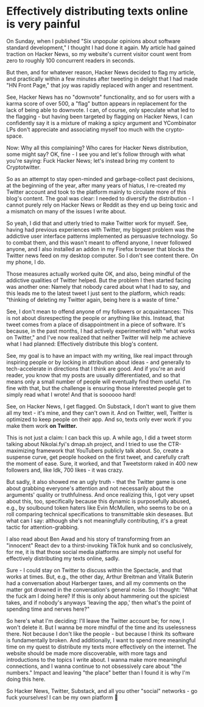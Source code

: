 # Effectively distributing texts online is very painful

On Sunday, when I published "Six unpopular opinions about software standard
development," I thought I had done it again. My article had gained traction on
Hacker News, so my website's current visitor count went from zero to roughly
100 concurrent readers in seconds.

But then, and for whatever reason, Hacker News decided to flag my article, and
practically within a few minutes after tweeting in delight that I had made "HN
Front Page," that joy was rapidly replaced with anger and resentment.

See, Hacker News has no "downvote" functionality, and so for users with a karma
score of over 500, a "flag" button appears in replacement for the lack of being
able to downvote. I can, of course, only speculate what led to the flagging -
but having been targeted by flagging on Hacker News, I can confidently say it
is a mixture of making a spicy argument and YCombinator LPs don't appreciate
and associating myself too much with the crypto-space.

Now: Why all this complaining? Who cares for Hacker News distribution, some
might say? OK, fine - I see you and let's follow through with what you're
saying: Fuck Hacker News; let's instead bring my content to Cryptotwitter.

So as an attempt to stay open-minded and garbage-collect past decisions, at the
beginning of the year, after many years of hiatus, I re-created my Twitter
account and took to the platform mainly to circulate more of this blog's
content. The goal was clear: I needed to diversify the distribution - I cannot
purely rely on Hacker News or Reddit as they end up being toxic and a mismatch
on many of the issues I write about.

So yeah, I did that and utterly tried to make Twitter work for myself. See,
having had previous experiences with Twitter, my biggest problem was the
addictive user interface patterns implemented as persuasive technology. So to
combat them, and this wasn't meant to offend anyone, I never followed anyone,
and I also installed an addon in my Firefox browser that blocks the Twitter
news feed on my desktop computer. So I don't see content there. On my phone, I
do.

Those measures actually worked quite OK, and also, being mindful of the
addictive qualities of Twitter helped. But the problem I then started facing
was another one: Namely that nobody cared about what I had to say, and this
leads me to the latest tweet I just sent to the platform, which reads:
"thinking of deleting my Twitter again, being here is a waste of time."

See, I don't mean to offend anyone of my followers or acquaintances: This is
not about disrespecting the people or anything like this. Instead, that tweet
comes from a place of disappointment in a piece of software. It's because, in
the past months, I had actively experimented with "what works on Twitter," and
I've now realized that neither Twitter will help me achieve what I had planned:
Effectively distribute this blog's content.

See, my goal is to have an impact with my writing, like real impact through
inspiring people or by locking in attribution about ideas - and generally to
tech-accelerate in directions that I think are good. And if you're an avid
reader, you know that my posts are usually differentiated, and so that means
only a small number of people will eventually find them useful. I'm fine with
that, but the challenge is ensuring those interested people get to simply read
what I wrote! And that is soooooo hard!

See, on Hacker News, I get flagged. On Substack, I don't want to give them all
my text - it's mine, and they can't own it. And on Twitter, well, Twitter is
optimized to keep people on their app. And so, texts only ever work if you make
them work **on Twitter.**

This is not just a claim: I can back this up. A while ago, I did a tweet storm
talking about Nikolai.fyi's dmap.sh project, and I tried to use the
CTR-maximizing framework that YouTubers publicly talk about. So, create a
suspense curve, get people hooked on the first tweet, and carefully craft the
moment of ease. Sure, it worked, and that Tweetstorm raked in 400 new followers
and, like Idk, 700 likes - it was crazy.

But sadly, it also showed me an ugly truth - that the Twitter game is one about
grabbing everyone's attention and not necessarily about the arguments' quality
or truthfulness. And once realizing this, I got very upset about this, too,
specifically because this dynamic is purposefully abused, e.g., by soulbound
token haters like Evin McMullen, who seems to be on a roll comparing technical
specifications to transmittable skin deseases. But what can I say: although
she's not meaningfully contributing, it's a great tactic for
attention-grabbing.

I also read about Ben Awad and his story of transforming from an "innocent"
React dev to a thirst-invoking TikTok hunk and so conclusively, for me, it is
that those social media platforms are simply not useful for effectively
distributing my texts online, sadly.

Sure - I could stay on Twitter to discuss within the Spectacle, and that works
at times. But, e.g., the other day, Arthur Breitman and Vitalik Buterin had a
conversation about Harberger taxes, and all my comments on the matter got
drowned in the conversation's general noise. So I thought: "What the fuck am I
doing here? If this is only about hammering out the spiciest takes, and if
nobody's anyways 'leaving the app,' then what's the point of spending time and
nerves here?"

So here's what I'm deciding: I'll leave the Twitter account be; for now, I
won't delete it. But I wanna be more mindful of the time and its uselessness
there. Not because I don't like the people - but because I think its software
is fundamentally broken. And additionally, I want to spend more meaningful time
on my quest to distribute my texts more effectively on the internet. The
website should be made more discoverable, with more tags and introductions to
the topics I write about. I wanna make more meaningful connections, and I wanna
continue to not obsessively care about "the numbers." Impact and leaving "the
place" better than I found it is why I'm doing this here.

So Hacker News, Twitter, Substack, and all you other "social" networks - go
fuck yourselves! I can be my own platform 🖕
